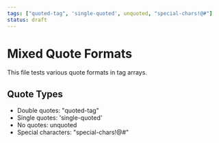 ```yaml
---
tags: ["quoted-tag", 'single-quoted', unquoted, "special-chars!@#"]
status: draft
---
```


# Mixed Quote Formats

This file tests various quote formats in tag arrays.

## Quote Types
- Double quotes: "quoted-tag"
- Single quotes: 'single-quoted'  
- No quotes: unquoted
- Special characters: "special-chars!@#"
